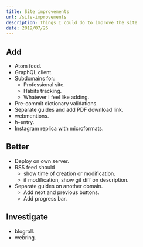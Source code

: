 ```yaml
---
title: Site improvements
url: /site-improvements
description: Things I could do to improve the site
date: 2019/07/26
---
```


## Add

- Atom feed.
- GraphQL client.
- Subdomains for:
  - Professional site.
  - Habits tracking.
  - Whatever I feel like adding.
- Pre-commit dictionary validations.
- Separate guides and add PDF download link.
- webmentions.
- h-entry.
- Instagram replica with microformats.

## Better

- Deploy on own server.
- RSS feed should
    - show time of creation or modification.
    - if modification, show git diff on description.
- Separate guides on another domain.
    - Add next and previous buttons.
    - Add progress bar.

## Investigate

- blogroll.
- webring.

